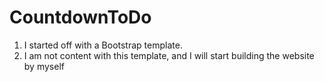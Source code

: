 # CountdownToDo

1. I started off with a Bootstrap template.
2. I am not content with this template, and I will start building the website by myself